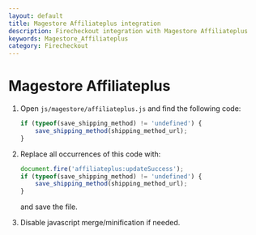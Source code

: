 ```yaml
---
layout: default
title: Magestore Affiliateplus integration
description: Firecheckout integration with Magestore Affiliateplus
keywords: Magestore_Affiliateplus
category: Firecheckout
---
```


# Magestore Affiliateplus

 1. Open `js/magestore/affiliateplus.js`
    and find the following code:

    ```javascript
    if (typeof(save_shipping_method) != 'undefined') {
        save_shipping_method(shipping_method_url);
    }
    ```

 2. Replace all occurrences of this code with:

    ```js
    document.fire('affiliateplus:updateSuccess');
    if (typeof(save_shipping_method) != 'undefined') {
        save_shipping_method(shipping_method_url);
    }
    ```

    and save the file.

 3. Disable javascript merge/minification if needed.
